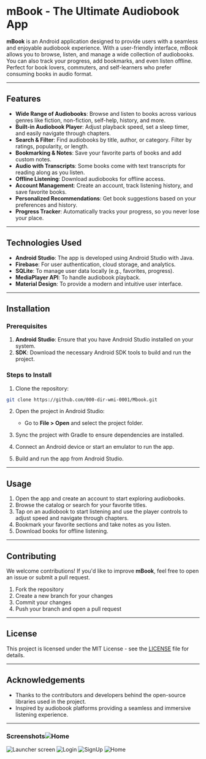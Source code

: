 # mBook - The Ultimate Audiobook App

**mBook** is an Android application designed to provide users with a seamless and enjoyable audiobook experience. With a user-friendly interface, mBook allows you to browse, listen, and manage a wide collection of audiobooks. You can also track your progress, add bookmarks, and even listen offline. Perfect for book lovers, commuters, and self-learners who prefer consuming books in audio format.

---

## Features

- **Wide Range of Audiobooks**: Browse and listen to books across various genres like fiction, non-fiction, self-help, history, and more.
- **Built-in Audiobook Player**: Adjust playback speed, set a sleep timer, and easily navigate through chapters.
- **Search & Filter**: Find audiobooks by title, author, or category. Filter by ratings, popularity, or length.
- **Bookmarking & Notes**: Save your favorite parts of books and add custom notes.
- **Audio with Transcripts**: Some books come with text transcripts for reading along as you listen.
- **Offline Listening**: Download audiobooks for offline access.
- **Account Management**: Create an account, track listening history, and save favorite books.
- **Personalized Recommendations**: Get book suggestions based on your preferences and history.
- **Progress Tracker**: Automatically tracks your progress, so you never lose your place.

---

## Technologies Used

- **Android Studio**: The app is developed using Android Studio with Java.
- **Firebase**: For user authentication, cloud storage, and analytics.
- **SQLite**: To manage user data locally (e.g., favorites, progress).
- **MediaPlayer API**: To handle audiobook playback.
- **Material Design**: To provide a modern and intuitive user interface.

---

## Installation

### Prerequisites

1. **Android Studio**: Ensure that you have Android Studio installed on your system.
2. **SDK**: Download the necessary Android SDK tools to build and run the project.

### Steps to Install

1. Clone the repository:

```bash
git clone https://github.com/000-dir-wmi-0001/Mbook.git
```

2. Open the project in Android Studio:

   - Go to **File > Open** and select the project folder.

3. Sync the project with Gradle to ensure dependencies are installed.

4. Connect an Android device or start an emulator to run the app.

5. Build and run the app from Android Studio.

---

## Usage

1. Open the app and create an account to start exploring audiobooks.
2. Browse the catalog or search for your favorite titles.
3. Tap on an audiobook to start listening and use the player controls to adjust speed and navigate through chapters.
4. Bookmark your favorite sections and take notes as you listen.
5. Download books for offline listening.

---

## Contributing

We welcome contributions! If you'd like to improve **mBook**, feel free to open an issue or submit a pull request.

1. Fork the repository
2. Create a new branch for your changes
3. Commit your changes
4. Push your branch and open a pull request

---

## License

This project is licensed under the MIT License - see the [LICENSE](LICENSE) file for details.

---

## Acknowledgements

- Thanks to the contributors and developers behind the open-source libraries used in the project.
- Inspired by audiobook platforms providing a seamless and immersive listening experience.

---

### Screenshots![Home](https://github.com/user-attachments/assets/af7a873d-1d0d-4c43-95f5-119d2e536623)
![Launcher screen](https://github.com/user-attachments/assets/a28a40b7-67e5-4c51-8888-0d7650c9fca0)
![Login](https://github.com/user-attachments/assets/d4297a62-11a8-40e2-80c7-668541739d61)
![SignUp](https://github.com/user-attachments/assets/57f6fc8e-f015-41db-85fb-375ffe92297e)
![Home](https://github.com/user-attachments/assets/58190a2a-0dd1-4378-a8a5-606358488a18)
